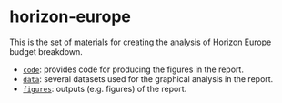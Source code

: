 # horizon-europe

This is the set of materials for creating the analysis of Horizon Europe budget breakdown. 

- [`code`](https://github.com/edugonzaloalmorox/horizon-europe/tree/master/code): provides code for producing the figures in the report. 
- [`data`](https://github.com/edugonzaloalmorox/horizon-europe/tree/master/data): several datasets used for the graphical analysis in the report. 
- [`figures`](https://github.com/edugonzaloalmorox/horizon-europe/tree/master/figures): outputs (e.g. figures) of the report. 

